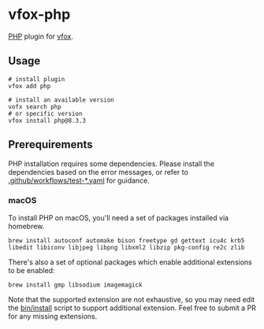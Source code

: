 # vfox-php

[PHP](https://www.php.net/) plugin for [vfox](https://vfox.lhan.me/).

## Usage

```shell
# install plugin
vfox add php

# install an available version
vofx search php
# or specific version
vfox install php@8.3.3
```

## Prerequirements

PHP installation requires some dependencies. Please install the dependencies based on the error messages, or refer to [.github/workflows/test-\*.yaml](https://github.com/version-fox/vfox-php/tree/main/.github/workflows) for guidance.

### macOS

To install PHP on macOS, you'll need a set of packages installed via homebrew.

```shell
brew install autoconf automake bison freetype gd gettext icu4c krb5 libedit libiconv libjpeg libpng libxml2 libzip pkg-config re2c zlib
```

There's also a set of optional packages which enable additional extensions to be enabled:

```shell
brew install gmp libsodium imagemagick
```

Note that the supported extension are not exhaustive, so you may need edit the [bin/install](./bin/install) script to support additional extension. Feel free to submit a PR for any missing extensions.
